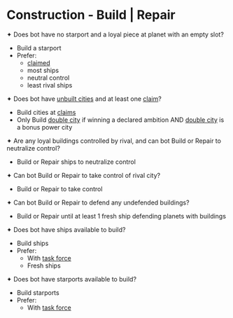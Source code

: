 # Construction - Build | Repair

✦ Does bot have no starport and a loyal piece at planet with an empty slot?

- Build a starport
- Prefer:
	- <ins>claimed</ins>
	- most ships
	- neutral control
	- least rival ships

✦ Does bot have <ins>unbuilt cities</ins> and at least one <ins>claim</ins>?

- Build cities at <ins>claims</ins>
- Only Build <ins>double city</ins> if winning a declared ambition AND <ins>double city</ins> is a bonus power city

✦ Are any loyal buildings controlled by rival, and can bot Build or Repair to neutralize control?

- Build or Repair ships to neutralize control

✦ Can bot Build or Repair to take control of rival city?

- Build or Repair to take control

✦ Can bot Build or Repair to defend any undefended buildings?

- Build or Repair until at least 1 fresh ship defending planets with buildings

✦ Does bot have ships available to build?

- Build ships
- Prefer:
	- With <ins>task force</ins>
	- Fresh ships

✦ Does bot have starports available to build?

- Build starports
- Prefer:
	- With <ins>task force</ins>

<div class="pagebreak"> </div>
